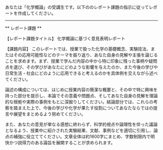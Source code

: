 あなたは「化学概論」の受講生です。以下ののレポート課題の指示に従ってレポートを作成してください。

---------------------------------------
** レポート課題 **

【レポート課題タイトル】
化学概論に基づく意見表明レポート

【課題内容】
このレポートでは、授業で扱った化学の基礎概念、実験技法、またはその応用可能性などのテーマを振り返り、あなた自身の見解や主張を論じることを求めます。まず、授業で学んだ内容の中から特に印象に残った事柄や疑問点を選び、その学びがあなたにどのような影響を与えたのか、また今後の学びや日常生活・社会にどのように応用できると考えるのかを具体例を交えながら述べてください。

論述の構成については、はじめに授業内容の簡潔な概要と、その中で特に興味を持った部分を提示し、本論でその意義や問題点、そしてあなた自身の見解を理論的な根拠や実際の事例をもとに深掘りしてください。結論部分では、これらの考察を踏まえた上で、今後の学びや化学が果たす役割についてあなたならではの提言や展望をまとめるよう努めてください。

また、あなたの意見が単なる感想に終わらず、科学的視点や論理性を伴った議論となるよう、授業中に紹介された実験結果、文献、事例などを適切に引用し、論点の補強に役立ててください。文章全体は約1600字にまとめ、字数制限内で明快かつ説得力のある論旨を展開することが求められます。